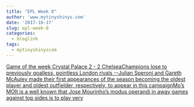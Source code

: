 ```yaml
---
title: "EPL Week 8"
author: 'www.mytinyshinys.com'
date: '2017-10-17'
slug: epl-week-8
categories:
  - bloglink
tags:
  - mytinyshinyscom
---
```


[Game of the week Crystal Palace 2 - 2 ChelseaChampions lose to previously goalless, pointless London rivals --Julian Speroni and Gareth McAuley made their first appearances of the season becoming the oldest player and oldest outfielder, respectively, to appear in this campaignMo’s MOIt is a well known that Jose Mourinho’s modus operandi in away games against top sides is to play very<i class="fas fa-external-link-alt"></i>](https://www.mytinyshinys.com/2017/10/17/epl2018-wk8/)

